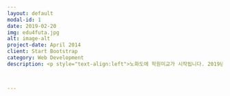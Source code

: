 ```yaml
---
layout: default
modal-id: 1
date: 2019-02-20
img: edu4futa.jpg
alt: image-alt
project-date: April 2014
client: Start Bootstrap
category: Web Development
description: <p style="text-align:left">노화도에 학원미교가 시작됩니다. 2019년 3월에 개강하는 학원 설명회에 초대합니다. 수학 : 2019.02.21.목.PM7. 노화청소년문화의집 코딩 : 2019.02.26.화.PM7. 노화청소년문화의집 <br>자세한 내용은 밴드의 공지사항을 참고해 주세요. <a href="https://band.us/band/74230925/post/15">[학원 미교 설명회 LINK]</a></p>



---
```

